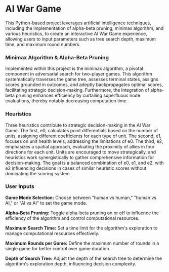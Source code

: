 # AI War Game
This Python-based project leverages artificial intelligence techniques, including the implementation of alpha-beta pruning, minimax algorithm, and various heuristics, to create an interactive AI War Game experience, allowing users to input parameters such as tree search depth, maximum time, and maximum round numbers.

### Minimax Algorithm & Alpha-Beta Pruning

Implemented within this project is the minimax algorithm, a pivotal component in adversarial search for two-player games. This algorithm systematically traverses the game tree, assesses terminal states, assigns scores grounded in outcomes, and adeptly backpropagates optimal scores, facilitating strategic decision-making. Furthermore, the integration of alpha-beta pruning enhances efficiency by curtailing superfluous node evaluations, thereby notably decreasing computation time.

### Heuristics


Three heuristics contribute to strategic decision-making in the AI War Game. The first, e0, calculates point differentials based on the number of units, assigning different coefficients for each type of unit. The second, e1, focuses on unit health levels, addressing the limitations of e0. The third, e2, emphasizes a spatial approach, evaluating the proximity of allies in four directions for each unit. Units are encouraged to move strategically, and heuristics work synergistically to gather comprehensive information for decision-making. The goal is a balanced combination of e0, e1, and e2, with e2 influencing decisions in cases of similar heuristic scores without dominating the scoring system.

### User Inputs

**Game Mode Selection:**
Choose between "human vs human," "human vs AI," or "AI vs AI" to set the game mode.

**Alpha-Beta Pruning:**
Toggle alpha-beta pruning on or off to influence the efficiency of the algorithm and control computational resources.

**Maximum Search Time:**
Set a time limit for the algorithm's exploration to manage computational resources effectively.

**Maximum Rounds per Game:**
Define the maximum number of rounds in a single game for better control over game duration.

**Depth of Search Tree:**
Adjust the depth of the search tree to determine the algorithm's exploration depth, influencing decision complexity.
